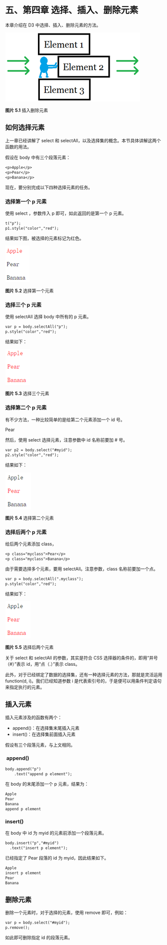# 五、第四章 选择、插入、删除元素

本章介绍在 D3 中选择、插入、删除元素的方法。

![插入删除元素](img/select-1.png)

**图片 5.1** 插入删除元素

## 如何选择元素

上一章已经讲解了 select 和 selectAll，以及选择集的概念。本节具体讲解这两个函数的用法。

假设在 body 中有三个段落元素：

```
<p>Apple</p>
<p>Pear</p>
<p>Banana</p>
```

现在，要分别完成以下四种选择元素的任务。

### 选择第一个 p 元素

使用 select ，参数传入 p 即可，如此返回的是第一个 p 元素。

```
t("p");
p1.style("color","red");
```

结果如下图，被选择的元素标记为红色。

![选择第一个元素](img/select-2.png)

**图片 5.2** 选择第一个元素

### 选择三个 p 元素

使用 selectAll 选择 body 中所有的 p 元素。

```
var p = body.selectAll("p");
p.style("color","red");
```

结果如下：

![选择三个元素](img/select-3.png)

**图片 5.3** 选择三个元素

### 选择第二个 p 元素

有不少方法，一种比较简单的是给第二个元素添加一个 id 号。

Pear

然后，使用 select 选择元素，注意参数中 id 名称前要加 # 号。

```
var p2 = body.select("#myid");
p2.style("color","red");
```

结果如下：

![选择第二个元素](img/select-4.png)

**图片 5.4** 选择第二个元素

### 选择后两个 p 元素

给后两个元素添加 class，

```
<p class="myclass">Pear</p>
<p class="myclass">Banana</p>
```

由于需要选择多个元素，要用 selectAll。注意参数，class 名称前要加一个点。

```
var p = body.selectAll(".myclass");
p.style("color","red");
```

结果如下：

![选择后两个元素](img/select-5.png)

**图片 5.5** 选择后两个元素

关于 select 和 selectAll 的参数，其实是符合 CSS 选择器的条件的，即用“井号（#）”表示 id，用“点（.）”表示 class。

此外，对于已经绑定了数据的选择集，还有一种选择元素的方法，那就是灵活运用 function(d, i)。我们已经知道参数 i 是代表索引号的，于是便可以用条件判定语句来指定执行的元素。

## 插入元素

插入元素涉及的函数有两个：

*   append()：在选择集末尾插入元素
*   insert()：在选择集前面插入元素

假设有三个段落元素，与上文相同。

###  append()

```
body.append("p")
    .text("append p element");
```

在 body 的末尾添加一个 p 元素，结果为：

```
Apple
Pear
Banana
append p element
```

### insert()

在 body 中 id 为 myid 的元素前添加一个段落元素。

```
body.insert("p","#myid")
  .text("insert p element");
```

已经指定了 Pear 段落的 id 为 myid，因此结果如下。

```
Apple
insert p element
Pear
Banana
```

## 删除元素

删除一个元素时，对于选择的元素，使用 remove 即可，例如：

```
var p = body.select("#myid");
p.remove();
```

如此即可删除指定 id 的段落元素。